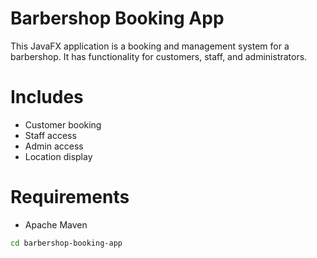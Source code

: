 # Barbershop Booking App

This JavaFX  application is a booking and management system for a barbershop. It has functionality for customers, staff, and administrators.

# Includes

- Customer booking
- Staff access
- Admin access
- Location display

# Requirements

- Apache Maven
 ```bash git clone https://github.com/thomasleavy/barbershop-booking-app.git
cd barbershop-booking-app
